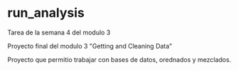 # run_analysis
Tarea de la semana 4 del modulo 3

Proyecto final del modulo 3 "Getting and Cleaning Data"

Proyecto que permitio trabajar con bases de datos, orednados y mezclados.

